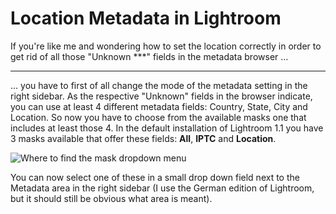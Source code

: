 # Location Metadata in Lightroom

If you're like me and wondering how to set the location correctly in order to get rid of all those "Unknown ***" fields in the metadata browser ...

-------------------------------

... you have to first of all change the mode of the metadata setting in the right sidebar. As the respective "Unknown" fields in the browser indicate, you can use at least 4 different metadata fields: Country, State, City and Location. So now you have to choose from the available masks one that includes at least those 4. In the default installation of Lightroom 1.1 you have 3 masks available that offer these fields: **All**, **IPTC** and **Location**.

<img src="{uploads}/lightroom.meta.png" alt="Where to find the mask dropdown menu" class="figure" />

You can now select one of these in a small drop down field next to the Metadata area in the right sidebar (I use the German edition of Lightroom, but it should still be obvious what area is meant).